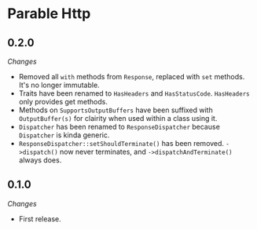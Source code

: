 # Parable Http

## 0.2.0

_Changes_
- Removed all `with` methods from `Response`, replaced with `set` methods. It's no longer immutable.
- Traits have been renamed to `HasHeaders` and `HasStatusCode`. `HasHeaders` only provides get methods.
- Methods on `SupportsOutputBuffers` have been suffixed with `OutputBuffer(s)` for clairity when used within a class using it.
- `Dispatcher` has been renamed to `ResponseDispatcher` because `Dispatcher` is kinda generic.
- `ResponseDispatcher::setShouldTerminate()` has been removed. `->dispatch()` now never terminates, and `->dispatchAndTerminate()` always does.

## 0.1.0

_Changes_
- First release.
